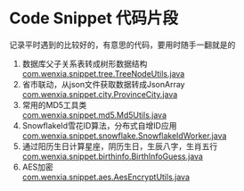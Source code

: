 # Code Snippet 代码片段
记录平时遇到的比较好的，有意思的代码，要用时随手一翻就是的
1. 数据库父子关系表转成树形数据结构  
[com.wenxia.snippet.tree.TreeNodeUtils.java](src/main/java/com/wenxia/snippet/tree/TreeNodeUtils.java)
2. 省市联动，从json文件获取数据转成JsonArray  
[com.wenxia.snippet.city.ProvinceCity.java](src/main/java/com/wenxia/snippet/city/ProvinceCity.java)
3. 常用的MD5工具类  
[com.wenxia.snippet.md5.Md5Utils.java](src/main/java/com/wenxia/snippet/md5/Md5Utils.java)
4. SnowflakeId雪花ID算法，分布式自增ID应用  
[com.wenxia.snippet.snowflake.SnowflakeIdWorker.java](src/main/java/com/wenxia/snippet/snowflake/SnowflakeIdWorker.java)
5. 通过阳历生日计算星座，阴历生日，生辰八字，生肖五行  
[com.wenxia.snippet.birthinfo.BirthInfoGuess.java](src/main/java/com/wenxia/snippet/birthinfo/BirthInfoGuess.java)
6. AES加密  
[com.wenxia.snippet.aes.AesEncryptUtils.java](src/main/java/com/wenxia/snippet/aes/AesEncryptUtils.java)